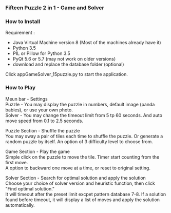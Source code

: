 ### Fifteen Puzzle 2 in 1 - Game and Solver

### How to Install
Requirement :  
* Java Virtual Machine version 8 (Most of the machines already have it)  
* Python 3.5
* PIL or Pillow for Python 3.5
* PyQt 5.6 or 5.7 (may not work on older versions)
* download and replace the database folder (optional)  

Click appGameSolver_15puzzle.py to start the application.

### How to Play
Meun bar - Settings  
Puzzle - You may display the puzzle in numbers, default image (panda babies), or use your own photo.  
Solver - You may change the timeout limit from 5 tp 60 seconds.  And auto move speed from 0.1 to 2.5 seconds.  

Puzzle Section - Shuffle the puzzle  
You may sway a pair of tiles each time to shuffle the puzzle.  Or generate a random puzzle by itself.  An option of 3 difficulty level to choose from.  

Game Section - Play the game  
Simple click on the puzzle to move the tile.  Timer start counting from the first move.  
A option to backward one move at a time, or reset to original setting.  

Solver Section - Search for optimal solution and apply the solution  
Choose your choice of solver version and heuristic function, then click "Find optimal solution."  
It will timeout after the preset limit excpet pattern database 7-8.  If a solution found before timeout, it will display a list of moves and apply the solution automatically.  
